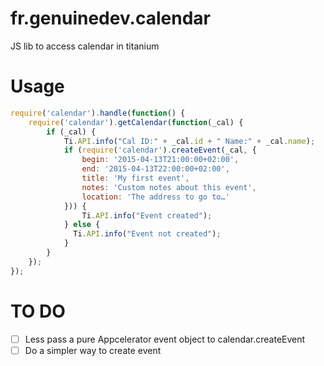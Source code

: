 # fr.genuinedev.calendar
JS lib to access calendar in titanium

# Usage

```javascript
require('calendar').handle(function() {
    require('calendar').getCalendar(function(_cal) {
        if (_cal) {
            Ti.API.info("Cal ID:" + _cal.id + " Name:" + _cal.name);
            if (require('calendar').createEvent(_cal, {
                begin: '2015-04-13T21:00:00+02:00',
                end: '2015-04-13T22:00:00+02:00',
                title: 'My first event',
                notes: 'Custom notes about this event',
                location: 'The address to go to…'
            })) {
                Ti.API.info("Event created");
            } else {
              Ti.API.info("Event not created");
            }
        }
    });
});
```

# TO DO

- [ ] Less pass a pure Appcelerator event object to calendar.createEvent
- [ ] Do a simpler way to create event

